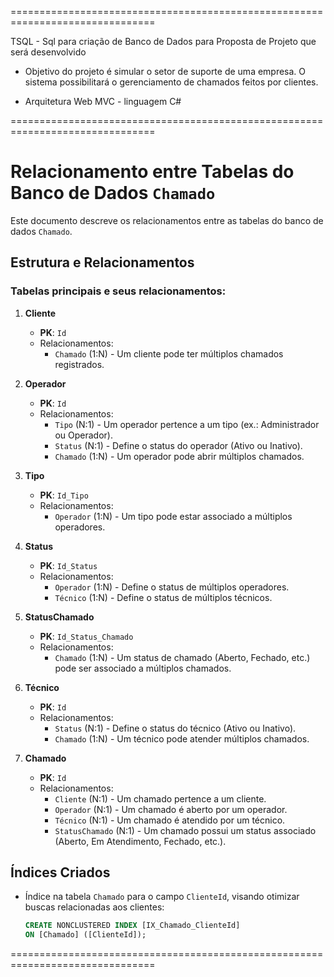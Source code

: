 ===============================================================================

TSQL - Sql para criação de Banco de Dados para Proposta de Projeto que será
desenvolvido 

- Objetivo do projeto é simular o setor de suporte de uma empresa. O sistema
possibilitará o gerenciamento de chamados feitos por clientes.

- Arquitetura Web MVC - linguagem C# 

===============================================================================

# Relacionamento entre Tabelas do Banco de Dados `Chamado`

Este documento descreve os relacionamentos entre as tabelas do banco de dados `Chamado`.

## Estrutura e Relacionamentos

### Tabelas principais e seus relacionamentos:

1. **Cliente**
   - **PK**: `Id`
   - Relacionamentos:
     - `Chamado` (1:N) - Um cliente pode ter múltiplos chamados registrados.

2. **Operador**
   - **PK**: `Id`
   - Relacionamentos:
     - `Tipo` (N:1) - Um operador pertence a um tipo (ex.: Administrador ou Operador).
     - `Status` (N:1) - Define o status do operador (Ativo ou Inativo).
     - `Chamado` (1:N) - Um operador pode abrir múltiplos chamados.

3. **Tipo**
   - **PK**: `Id_Tipo`
   - Relacionamentos:
     - `Operador` (1:N) - Um tipo pode estar associado a múltiplos operadores.

4. **Status**
   - **PK**: `Id_Status`
   - Relacionamentos:
     - `Operador` (1:N) - Define o status de múltiplos operadores.
     - `Técnico` (1:N) - Define o status de múltiplos técnicos.

5. **StatusChamado**
   - **PK**: `Id_Status_Chamado`
   - Relacionamentos:
     - `Chamado` (1:N) - Um status de chamado (Aberto, Fechado, etc.) pode ser associado a múltiplos chamados.

6. **Técnico**
   - **PK**: `Id`
   - Relacionamentos:
     - `Status` (N:1) - Define o status do técnico (Ativo ou Inativo).
     - `Chamado` (1:N) - Um técnico pode atender múltiplos chamados.

7. **Chamado**
   - **PK**: `Id`
   - Relacionamentos:
     - `Cliente` (N:1) - Um chamado pertence a um cliente.
     - `Operador` (N:1) - Um chamado é aberto por um operador.
     - `Técnico` (N:1) - Um chamado é atendido por um técnico.
     - `StatusChamado` (N:1) - Um chamado possui um status associado (Aberto, Em Atendimento, Fechado, etc.).

## Índices Criados
- Índice na tabela `Chamado` para o campo `ClienteId`, visando otimizar buscas relacionadas aos clientes:
  ```sql
  CREATE NONCLUSTERED INDEX [IX_Chamado_ClienteId]
  ON [Chamado] ([ClienteId]);

===============================================================================


